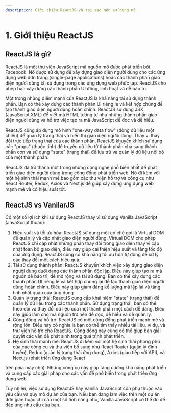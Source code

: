 ```yaml
---
description: Giới thiệu ReactJS và tại sao nên sử dụng nó
---
```


# 1. Giới thiệu ReactJS

## ReactJS là gì?

ReactJS là một thư viện JavaScript mã nguồn mở được phát triển bởi Facebook. Nó được sử dụng để xây dựng giao diện người dùng cho các ứng dụng web đơn trang (single-page applications) hoặc các thành phần giao diện người dùng tái sử dụng trong các ứng dụng web phức tạp. ReactJS cho phép bạn xây dựng các thành phần UI động, linh hoạt và dễ bảo trì.

Một trong những điểm mạnh của ReactJS là khả năng tái sử dụng thành phần. Bạn có thể xây dựng các thành phần UI riêng lẻ và kết hợp chúng để tạo thành giao diện người dùng hoàn chỉnh. ReactJS sử dụng JSX (JavaScript XML) để viết mã HTML tương tự như những thành phần giao diện người dùng và hỗ trợ việc tạo ra mã JavaScript dễ đọc và dễ hiểu.

ReactJS cũng áp dụng mô hình "one-way data flow" (dòng dữ liệu một chiều) để quản lý trạng thái và hiển thị giao diện người dùng. Thay vì thay đổi trực tiếp trạng thái của các thành phần, ReactJS khuyến khích sử dụng các "props" (thuộc tính) để truyền dữ liệu từ thành phần cha sang thành phần con và sử dụng "state" (trạng thái) để lưu trữ và quản lý dữ liệu nội bộ của một thành phần.

ReactJS đã trở thành một trong những công nghệ phổ biến nhất để phát triển giao diện người dùng trong cộng đồng phát triển web. Nó đi kèm với một hệ sinh thái mạnh mẽ bao gồm các thư viện hỗ trợ và công cụ như React Router, Redux, Axios và Next.js để giúp xây dựng ứng dụng web mạnh mẽ và có hiệu suất tốt.

## ReactJS vs VanilarJS

Có một số lợi ích khi sử dụng ReactJS thay vì sử dụng Vanilla JavaScript (JavaScript thuần):

1. Hiệu suất và tối ưu hóa: ReactJS sử dụng một cơ chế gọi là Virtual DOM để quản lý và cập nhật giao diện người dùng. Virtual DOM cho phép ReactJS chỉ cập nhật những phần thay đổi trong giao diện thay vì cập nhật toàn bộ giao diện, điều này giúp cải thiện hiệu suất và tăng tốc độ của ứng dụng. ReactJS cũng có khả năng tối ưu hóa tự động để xử lý các thay đổi một cách hiệu quả.
2. Tái sử dụng thành phần: ReactJS khuyến khích việc xây dựng giao diện người dùng dưới dạng các thành phần độc lập. Điều này giúp tạo ra mã nguồn dễ bảo trì, dễ mở rộng và tái sử dụng. Bạn có thể xây dựng các thành phần UI riêng lẻ và kết hợp chúng lại để tạo thành giao diện người dùng hoàn chỉnh. Điều này giúp giảm đáng kể lượng mã lặp lại và tăng tính nhất quán của ứng dụng.
3. Quản lý trạng thái: ReactJS cung cấp khái niệm "state" (trạng thái) để quản lý dữ liệu trong các thành phần. Sử dụng trạng thái, bạn có thể theo dõi và thay đổi dữ liệu của một thành phần một cách dễ dàng. Điều này giúp làm cho mã nguồn trở nên dễ đọc, dễ hiểu và dễ quản lý.
4. Cộng đồng và hỗ trợ: ReactJS có một cộng đồng phát triển mạnh mẽ và rộng lớn. Điều này có nghĩa là bạn có thể tìm thấy nhiều tài liệu, ví dụ, và thư viện hỗ trợ cho ReactJS. Cộng đồng này cũng có thể giúp bạn giải quyết các vấn đề phát sinh trong quá trình phát triển.
5. Hệ sinh thái mạnh mẽ: ReactJS đi kèm với một hệ sinh thái phong phú của các công cụ và thư viện bổ sung như React Router (quản lý định tuyến), Redux (quản lý trạng thái ứng dụng), Axios (giao tiếp với API), và Next.js (phát triển ứng dụng React

trên phía máy chủ). Những công cụ này giúp tăng cường khả năng phát triển và cung cấp các giải pháp cho các vấn đề phổ biến trong phát triển ứng dụng web.

Tuy nhiên, việc sử dụng ReactJS hay Vanilla JavaScript còn phụ thuộc vào yêu cầu và quy mô dự án của bạn. Nếu bạn đang làm việc trên một dự án đơn giản hoặc chỉ cần một số tính năng nhỏ, Vanilla JavaScript có thể đủ để đáp ứng nhu cầu của bạn.
